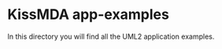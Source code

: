KissMDA app-examples
====================

In this directory you will find all the UML2 application examples.